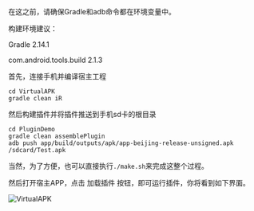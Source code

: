 在这之前，请确保Gradle和adb命令都在环境变量中。

构建环境建议：

Gradle                   2.14.1

com.android.tools.build  2.1.3

首先，连接手机并编译宿主工程
```
cd VirtualAPK
gradle clean iR
```

然后构建插件并将插件推送到手机sd卡的根目录
```
cd PluginDemo
gradle clean assemblePlugin
adb push app/build/outputs/apk/app-beijing-release-unsigned.apk /sdcard/Test.apk
```
当然，为了方便，也可以直接执行```./make.sh```来完成这整个过程。

然后打开宿主APP，点击 加载插件 按钮，即可运行插件，你将看到如下界面。

![VirtualAPK](https://github.com/didi/VirtualAPK/raw/master/imgs/demo-2.png)